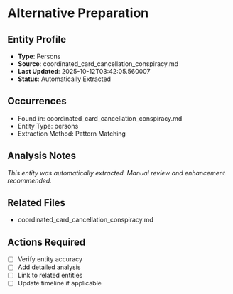 # Alternative Preparation

## Entity Profile
- **Type**: Persons
- **Source**: coordinated_card_cancellation_conspiracy.md
- **Last Updated**: 2025-10-12T03:42:05.560007
- **Status**: Automatically Extracted

## Occurrences
- Found in: coordinated_card_cancellation_conspiracy.md
- Entity Type: persons
- Extraction Method: Pattern Matching

## Analysis Notes
*This entity was automatically extracted. Manual review and enhancement recommended.*

## Related Files
- coordinated_card_cancellation_conspiracy.md

## Actions Required
- [ ] Verify entity accuracy
- [ ] Add detailed analysis
- [ ] Link to related entities
- [ ] Update timeline if applicable
